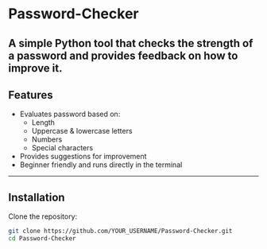 # Password-Checker

A simple Python tool that checks the strength of a password and provides feedback on how to improve it.    
---

## Features
- Evaluates password based on:
  - Length
  - Uppercase & lowercase letters
  - Numbers
  - Special characters
- Provides suggestions for improvement  
- Beginner friendly and runs directly in the terminal  

---

## Installation

Clone the repository:
```bash
git clone https://github.com/YOUR_USERNAME/Password-Checker.git
cd Password-Checker

